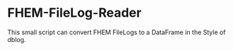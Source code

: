 # FHEM-FileLog-Reader
This small script can convert FHEM FileLogs to a DataFrame in the Style of dblog.
